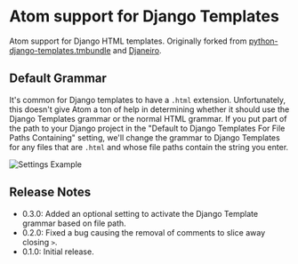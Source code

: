# Atom support for Django Templates

Atom support for Django HTML templates. Originally forked from [python-django-templates.tmbundle](https://github.com/textmate/python-django-templates.tmbundle) and [Djaneiro](https://github.com/squ1b3r/Djaneiro).

## Default Grammar
It's common for Django templates to have a `.html` extension. Unfortunately, this doesn't give Atom a ton of help in determining whether it should use the Django Templates grammar or the normal HTML grammar. If you put part of the path to your Django project in the "Default to Django Templates For File Paths Containing" setting, we'll change the grammar to Django Templates for any files that are `.html` and whose file paths contain the string you enter.

![Settings Example](https://f.cloud.github.com/assets/69549/2429497/3fd16d50-ac86-11e3-9b78-7c2bc051212c.png)


## Release Notes

* 0.3.0: Added an optional setting to activate the Django Template grammar based on file path.
* 0.2.0: Fixed a bug causing the removal of comments to slice away closing `>`.
* 0.1.0: Initial release.
